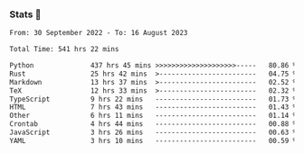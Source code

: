 ### Stats 👋
<!--START_SECTION:waka-->

```txt
From: 30 September 2022 - To: 16 August 2023

Total Time: 541 hrs 22 mins

Python              437 hrs 45 mins >>>>>>>>>>>>>>>>>>>>-----   80.86 %
Rust                25 hrs 42 mins  >------------------------   04.75 %
Markdown            13 hrs 37 mins  >------------------------   02.52 %
TeX                 12 hrs 33 mins  >------------------------   02.32 %
TypeScript          9 hrs 22 mins   -------------------------   01.73 %
HTML                7 hrs 43 mins   -------------------------   01.43 %
Other               6 hrs 11 mins   -------------------------   01.14 %
Crontab             4 hrs 44 mins   -------------------------   00.88 %
JavaScript          3 hrs 26 mins   -------------------------   00.63 %
YAML                3 hrs 10 mins   -------------------------   00.59 %
```

<!--END_SECTION:waka-->

<!--
**buhaytza2005/buhaytza2005** is a ✨ _special_ ✨ repository because its `README.md` (this file) appears on your GitHub profile.

Here are some ideas to get you started:

- 🔭 I’m currently working on ...
- 🌱 I’m currently learning ...
- 👯 I’m looking to collaborate on ...
- 🤔 I’m looking for help with ...
- 💬 Ask me about ...
- 📫 How to reach me: ...
- 😄 Pronouns: ...
- ⚡ Fun fact: ...
-->


